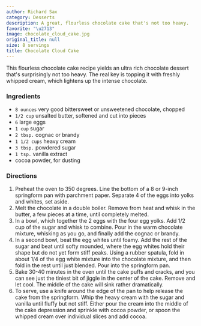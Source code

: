 ```yaml
---
author: Richard Sax
category: Desserts
description: A great, flourless chocolate cake that's not too heavy.
favorite: "\u2713"
image: chocolate_cloud_cake.jpg
original_title: null
size: 8 servings
title: Chocolate Cloud Cake
---
```


This flourless chocolate cake recipe yields an ultra rich chocolate dessert that's surprisingly not too heavy. The real key is topping it with freshly whipped cream, which lightens up the intense chocolate.

### Ingredients

* `8 ounces` very good bittersweet or unsweetened chocolate, chopped
* `1/2 cup` unsalted butter, softened and cut into pieces
* `6` large eggs
* `1 cup` sugar
* `2 tbsp.` cognac or brandy
* `1 1/2 cups` heavy cream
* `3 tbsp.` powdered sugar
* `1 tsp.` vanilla extract
* cocoa powder, for dusting

### Directions

1. Preheat the oven to 350 degrees. Line the bottom of a 8 or 9-inch springform pan with parchment paper. Separate 4 of the eggs into yolks and whites, set aside.
2. Melt the chocolate in a double boiler. Remove from heat and whisk in the butter, a few pieces at a time, until completely melted.
3. In a bowl, which together the 2 eggs with the four egg yolks. Add 1/2 cup of the sugar and whisk to combine. Pour in the warm chocolate mixture, whisking as you go, and finally add the cognac or brandy.
4. In a second bowl, beat the egg whites until foamy. Add the rest of the sugar and beat until softy mounded, where the egg whites hold their shape but do not yet form stiff peaks. Using a rubber spatula, fold in about 1/4 of the egg white mixture into the chocolate mixture, and then fold in the rest until just blended. Pour into the springform pan.
5. Bake 30-40 minutes in the oven until the cake puffs and cracks, and you can see just the tiniest bit of jiggle in the center of the cake. Remove and let cool. The middle of the cake will sink rather dramatically.
6. To serve, use a knife around the edge of the pan to help release the cake from the springform. Whip the heavy cream with the sugar and vanilla until fluffy but not stiff. Either pour the cream into the middle of the cake depression and sprinkle with cocoa powder, or spoon the whipped cream over individual slices and add cocoa.